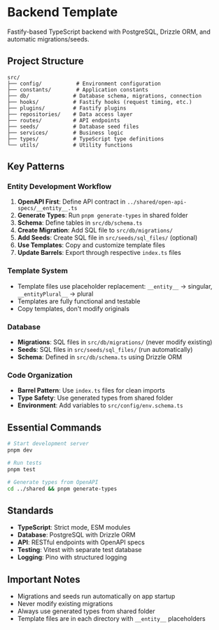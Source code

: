 # Backend Template

Fastify-based TypeScript backend with PostgreSQL, Drizzle ORM, and automatic
migrations/seeds.

## Project Structure

```
src/
├── config/           # Environment configuration
├── constants/        # Application constants
├── db/              # Database schema, migrations, connection
├── hooks/           # Fastify hooks (request timing, etc.)
├── plugins/         # Fastify plugins
├── repositories/    # Data access layer
├── routes/          # API endpoints
├── seeds/           # Database seed files
├── services/        # Business logic
├── types/           # TypeScript type definitions
└── utils/           # Utility functions
```

## Key Patterns

### Entity Development Workflow

1. **OpenAPI First**: Define API contract in
   `../shared/open-api-specs/__entity__.ts`
2. **Generate Types**: Run `pnpm generate-types` in shared folder
3. **Schema**: Define tables in `src/db/schema.ts`
4. **Create Migration**: Add SQL file to `src/db/migrations/`
5. **Add Seeds**: Create SQL file in `src/seeds/sql_files/` (optional)
6. **Use Templates**: Copy and customize template files
7. **Update Barrels**: Export through respective `index.ts` files

### Template System

- Template files use placeholder replacement: `__entity__` → singular,
  `__entityPlural__` → plural
- Templates are fully functional and testable
- Copy templates, don't modify originals

### Database

- **Migrations**: SQL files in `src/db/migrations/` (never modify existing)
- **Seeds**: SQL files in `src/seeds/sql_files/` (run automatically)
- **Schema**: Defined in `src/db/schema.ts` using Drizzle ORM

### Code Organization

- **Barrel Pattern**: Use `index.ts` files for clean imports
- **Type Safety**: Use generated types from shared folder
- **Environment**: Add variables to `src/config/env.schema.ts`

## Essential Commands

```bash
# Start development server
pnpm dev

# Run tests
pnpm test

# Generate types from OpenAPI
cd ../shared && pnpm generate-types
```

## Standards

- **TypeScript**: Strict mode, ESM modules
- **Database**: PostgreSQL with Drizzle ORM
- **API**: RESTful endpoints with OpenAPI specs
- **Testing**: Vitest with separate test database
- **Logging**: Pino with structured logging

## Important Notes

- Migrations and seeds run automatically on app startup
- Never modify existing migrations
- Always use generated types from shared folder
- Template files are in each directory with `__entity__` placeholders
